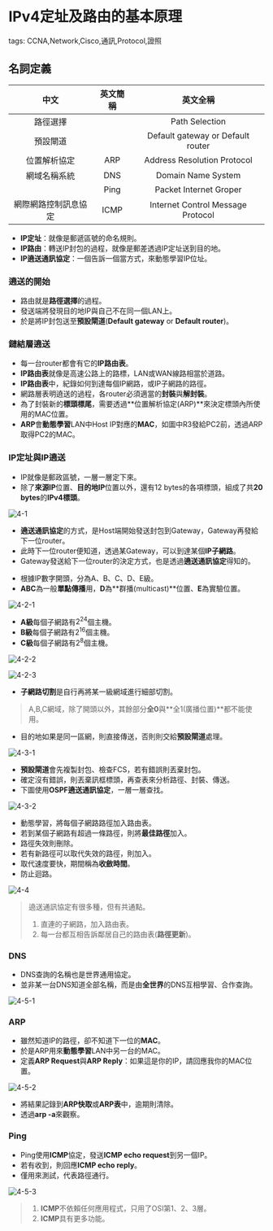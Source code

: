 # IPv4定址及路由的基本原理

tags: CCNA,Network,Cisco,通訊,Protocol,證照

## 名詞定義

|   中文   | 英文簡稱 | 英文全稱|
| :--------: | :--------:| :------: |
|路徑選擇||Path Selection|
|預設閘道||Default gateway or Default router|
|位置解析協定|ARP|Address Resolution Protocol|
|網域名稱系統|DNS|Domain Name System|
||Ping|Packet Internet Groper|
|網際網路控制訊息協定|ICMP|Internet Control Message Protocol|

<!--sec data-title="網路層功能概述" data-id="1" data-nopdf="true" data-collapse=false ces-->

- **IP定址**：就像是郵遞區號的命名規則。
- **IP路由**：轉送IP封包的過程，就像是郵差透過IP定址送到目的地。
- **IP遶送通訊協定**：一個告訴一個當方式，來動態學習IP位址。

### 遶送的開始

- 路由就是**路徑選擇**的過程。
- 發送端將發現目的地IP與自己不在同一個LAN上。
- 於是將IP封包送至**預設閘道**(**Default gateway** or **Default router**)。

### 鏈結層遶送

- 每一台router都會有它的**IP路由表**。
- **IP路由表**就像是高速公路上的路標，LAN或WAN線路相當於道路。
- **IP路由表**中，紀錄如何到達每個IP網路，或IP子網路的路徑。
- 網路層表明遶送的過程，各router必須適當的**封裝**與**解封裝**。
- 為了封裝新的**標頭標尾**，需要透過**位置解析協定(ARP)**來決定標頭內所使用的MAC位置。
- **ARP**會**動態學習**LAN中Host IP對應的**MAC**，如圖中R3發給PC2前，透過ARP取得PC2的MAC。

### IP定址與IP遶送

- IP就像是郵政區號，一層一層定下來。
- 除了**來源IP**位置、**目的地IP**位置以外，還有12 bytes的各項標頭，組成了共**20 bytes**的**IPv4標頭**。

![4-1](../images/4-1.png)

- **遶送通訊協定**的方式，是Host端開始發送封包到Gateway，Gateway再發給下一位router。
- 此時下一位router便知道，透過某Gateway，可以到達某個**IP子網路**。
- Gateway發送給下一位router的決定方式，也是透過**遶送通訊協定**得知的。

<!--endsec-->

<!--sec data-title="IPv4定址" data-id="2" data-nopdf="true" data-collapse=false ces-->

- 根據IP數字開頭，分為A、B、C、D、E級。
- **ABC**為一般**單點傳播**用，**D**為**群播(multicast)**位置、**E**為實驗位置。

![4-2-1](../images/4-2-1.png)

- **A級**每個子網路有$2^{24}$個主機。
- **B級**每個子網路有$2^{16}$個主機。
- **C級**每個子網路有$2^{8}$個主機。

![4-2-2](../images/4-2-2.png)

![4-2-3](../images/4-2-3.png)

- **子網路切割**是自行再將某一級網域進行細部切割。
> A,B,C網域，除了開頭以外，其餘部分**全0**與**全1(廣播位置)**都不能使用。

<!--endsec-->

<!--sec data-title="IPv4路由" data-id="3" data-nopdf="true" data-collapse=false ces-->

- 目的地如果是同一區網，則直接傳送，否則則交給**預設閘道**處理。

![4-3-1](../images/4-3-1.png)

- **預設閘道**會先複製封包、檢查FCS，若有錯誤則丟棄封包。
- 確定沒有錯誤，則丟棄訊框標頭，再查表來分析路徑、封裝、傳送。
- 下圖使用**OSPF遶送通訊協定**，一層一層查找。

![4-3-2](../images/4-3-2.png)

<!--endsec-->

<!--sec data-title="IPv4遶送" data-id="4" data-nopdf="true" data-collapse=false ces-->

- 動態學習，將每個子網路路徑加入路由表。
- 若到某個子網路有超過一條路徑，則將**最佳路徑**加入。
- 路徑失效則刪除。
- 若有新路徑可以取代失效的路徑，則加入。
- 取代速度要快，期間稱為**收斂時間**。
- 防止迴路。

![4-4](../images/4-4.png)

>遶送通訊協定有很多種，但有共通點。
>1. 直連的子網路，加入路由表。
>2. 每一台都互相告訴鄰居自己的路由表(**路徑更新**)。

<!--endsec-->

<!--sec data-title="其他網路層功能" data-id="5" data-nopdf="true" data-collapse=false ces-->

### DNS

- DNS查詢的名稱也是世界通用協定。
- 並非某一台DNS知道全部名稱，而是由**全世界**的DNS互相學習、合作查詢。

![4-5-1](../images/4-5-1.png)

### ARP

- 雖然知道IP的路徑，卻不知道下一位的**MAC**。
- 於是ARP用來**動態學習**LAN中另一台的MAC。
- 定義**ARP Request**與**ARP Reply**：如果這是你的IP，請回應我你的MAC位置。

![4-5-2](../images/4-5-2.png)

- 將結果記錄到**ARP快取**或**ARP表**中，逾期則清除。
- 透過**arp -a**來觀察。

### Ping

- Ping使用**ICMP**協定，發送**ICMP echo request**到另一個IP。
- 若有收到，則回應**ICMP echo reply**。
- 僅用來測試，代表路徑通行。

![4-5-3](../images/4-5-3.png)

>1. **ICMP**不依賴任何應用程式，只用了OSI第1、2、3層。
>2. **ICMP**具有更多功能。

<!--endsec-->